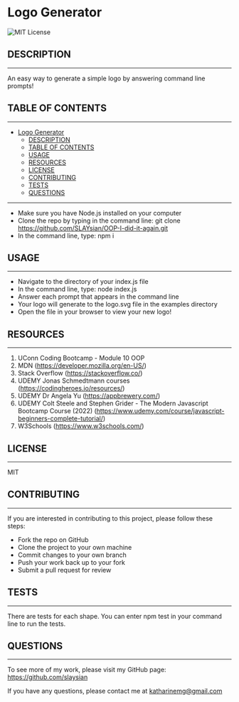 # Logo Generator
  
  ![MIT License](https://img.shields.io/badge/License-MIT-yellow.svg)

  ## DESCRIPTION
---
  An easy way to generate a simple logo by answering command line prompts!
  
  ## TABLE OF CONTENTS
---
- [Logo Generator](#logo-generator)
  - [DESCRIPTION](#description)
  - [TABLE OF CONTENTS](#table-of-contents)
  - [USAGE](#usage)
  - [RESOURCES](#resources)
  - [LICENSE](#license)
  - [CONTRIBUTING](#contributing)
  - [TESTS](#tests)
  - [QUESTIONS](#questions)
---
    
  - Make sure you have Node.js installed on your computer
  - Clone the repo by typing in the command line: git clone https://github.com/SLAYsian/OOP-I-did-it-again.git
  - In the command line, type: npm i

  
  ## USAGE
---
  - Navigate to the directory of your index.js file
  - In the command line, type: node index.js
  - Answer each prompt that appears in the command line
  - Your logo will generate to the logo.svg file in the examples directory
  - Open the file in your browser to view your new logo!

  ## RESOURCES
---
1. UConn Coding Bootcamp - Module 10 OOP
2. MDN (https://developer.mozilla.org/en-US/)
3. Stack Overflow (https://stackoverflow.co/)
4. UDEMY Jonas Schmedtmann courses (https://codingheroes.io/resources/)
5. UDEMY Dr Angela Yu (https://appbrewery.com/)
6. UDEMY Colt Steele and Stephen Grider - The Modern Javascript Bootcamp Course (2022) (https://www.udemy.com/course/javascript-beginners-complete-tutorial/)
7. W3Schools (https://www.w3schools.com/)

  ## LICENSE
---
  MIT

  ## CONTRIBUTING
---
  If you are interested in contributing to this project, please follow these steps:
  - Fork the repo on GitHub
  - Clone the project to your own machine
  - Commit changes to your own branch
  - Push your work back up to your fork
  - Submit a pull request for review


  ## TESTS
---
  There are tests for each shape. You can enter npm test in your command line to run the tests.

  ## QUESTIONS
---
  To see more of my work, please visit my GitHub page: https://github.com/slaysian

  If you have any questions, please contact me at katharinemg@gmail.com